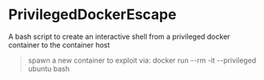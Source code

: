 # PrivilegedDockerEscape

A bash script to create an interactive shell from a privileged docker container to the container host

>spawn a new container to exploit via:
>docker run --rm -it --privileged ubuntu bash
